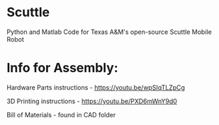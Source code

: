 # Scuttle
Python and Matlab Code for Texas A&amp;M's open-source Scuttle Mobile Robot

# Info for Assembly:
Hardware Parts instructions - https://youtu.be/wpSIqTLZpCg

3D Printing instructions - https://youtu.be/PXD6mWnY9d0

Bill of Materials - found in CAD folder

